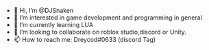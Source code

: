 - 👋 Hi, I’m @DJSnaken
- 👀 I’m interested in game development and programming in general
- 🌱 I’m currently learning LUA
- 💞️ I’m looking to collaborate on roblox studio,discord or Unity.
- 📫 How to reach me: Dreycod#0633 (discord Tag)

<!---
DJSnaken/DJSnaken is a ✨ special ✨ repository because its `README.md` (this file) appears on your GitHub profile.
You can click the Preview link to take a look at your changes.
--->
